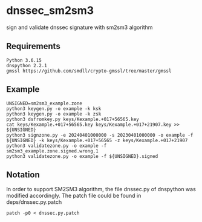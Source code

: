 # dnssec_sm2sm3
sign and validate dnssec signature with sm2sm3 algorithm

## Requirements
    Python 3.6.15
    dnspython 2.2.1
    gmssl https://github.com/smdll/crypto-gmssl/tree/master/gmssl

## Example
    UNSIGNED=sm2sm3_example.zone
    python3 keygen.py -o example -k ksk
    python3 keygen.py -o example -k zsk
    python3 dsfromkey.py keys/Kexample.+017+56565.key
    cat keys/Kexample.+017+56565.key keys/Kexample.+017+21907.key >> ${UNSIGNED}
    python3 signzone.py -e 20240401000000 -s 20230401000000 -o example -f ${UNSIGNED} -k keys/Kexample.+017+56565 -z keys/Kexample.+017+21907
    python3 validatezone.py -o example -f sm2sm3_example.zone.signed.wrong.1
    python3 validatezone.py -o example -f ${UNSIGNED}.signed

## Notation
In order to support SM2SM3 algorithm, the file dnssec.py of dnspython was modified accordingly. The patch file could be found in deps/dnssec.py.patch<br>

    patch -p0 < dnssec.py.patch
    
